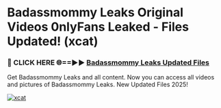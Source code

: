 # Badassmommy Leaks Original Videos 0nlyFans Leaked - Files Updated! (xcat)

<h3>🔴 CLICK HERE 🌐==►► <a href="https://tinyurl.com/2wckxsce" rel="nofollow">Badassmommy Leaks Updated Files</a></h3>

Get Badassmommy Leaks and all content. Now you can access all videos and pictures of Badassmommy Leaks. New Updated Files 2025!

[![xcat](https://i.imgur.com/AFduVYN.gif)](https://tinyurl.com/2wckxsce)
